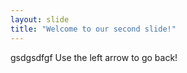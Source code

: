 ```yaml
---
layout: slide
title: "Welcome to our second slide!"
---
```

gsdgsdfgf
Use the left arrow to go back!
